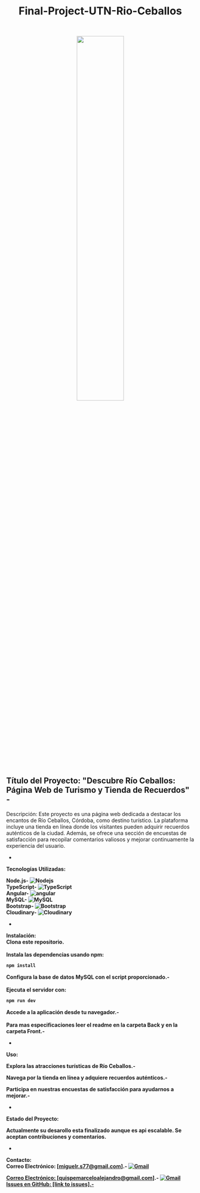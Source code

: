 
<h1 align="center"> Final-Project-UTN-Rio-Ceballos  </h1>
<br>
<p align="center">
  <img width="50%"
  src= "https://hotelesygastronomiacordoba.com/wp-content/uploads/2023/01/Rio-Ceballos.jpg" />
</p>


Título del Proyecto:
"Descubre Río Ceballos: Página Web de Turismo y Tienda de Recuerdos" - 
-
Descripción:
Este proyecto es una página web dedicada a destacar los encantos de Río Ceballos, Córdoba, como destino turístico. La plataforma incluye una tienda en línea donde los visitantes pueden adquirir recuerdos auténticos de la ciudad. Además, se ofrece una sección de encuestas de satisfacción para recopilar comentarios valiosos y mejorar continuamente la experiencia del usuario.

-

<b>Tecnologías Utilizadas:<b><br>

Node.js-     <img alt="Nodejs" src="https://img.shields.io/badge/-Nodejs-43853d?style=flat-square&logo=Node.js&logoColor=white" /> <br>
TypeScript-  <img alt="TypeScript" src="https://img.shields.io/badge/-TypeScript-007ACC?style=flat-square&logo=typescript&logoColor=white" /> <br>
Angular-     <img alt="angular" src="https://img.shields.io/badge/-Angular-DD0031?style=flat-square&logo=angular&logoColor=white" /> <br>
MySQL-       <img alt="MySQL" src="https://img.shields.io/badge/-MySQL-45b8d8?style=flat-square&logo=react&logoColor=white" /> <br>
Bootstrap-   <img alt="Bootstrap" src="https://img.shields.io/badge/-Bootstrap-DD0031?style=flat-square&logo=Bootstrap&logoColor=white" /> <br>
Cloudinary-  <img alt="Cloudinary" src="https://img.shields.io/badge/-Cloudinary-DD0031?style=flat-square&logo=Cloudinary&logoColor=white" /> <br>

-
Instalación:<br>
<b>Clona este repositorio.</b> <br>
<br>
Instala las dependencias usando npm: <br>
<!--START_SECTION:waka-->

```txt
npm install
```

<!--END_SECTION:waka-->

Configura la base de datos MySQL con el script proporcionado.-<br>
<br>
Ejecuta el servidor con:<br>
```txt
npm run dev
```

<!--END_SECTION:waka-->

Accede a la aplicación desde tu navegador.-<br>
<br>
<B>Para mas especificaciones leer el readme en la carpeta Back y en la carpeta Front.-<B> <br>


-
<b>Uso:<b><br>

<b>Explora las atracciones turísticas de Río Ceballos.-<b><br>

<b>Navega por la tienda en línea y adquiere recuerdos auténticos.-<b><br>

<b>Participa en nuestras encuestas de satisfacción para ayudarnos a mejorar.-<b><br>

-
<b>Estado del Proyecto:<b><br>

<b>Actualmente su desarollo esta finalizado aunque es api escalable. Se aceptan contribuciones y comentarios.<b><br>

-
Contacto: <br>
Correo Electrónico: [miguelr.s77@gmail.com].- <a href="mailto:miguelr.s77@gmail.com"><img  alt="Gmail" src="https://img.shields.io/badge/Gmail-D14836?style=for-the-badge&logo=gmail&logoColor=white" /><br>

Correo Electrónico: [quispemarceloalejandro@gmail.com].- <a href="mailto:quispemarceloalejandro@gmail.com"><img  alt="Gmail" src="https://img.shields.io/badge/Gmail-D14836?style=for-the-badge&logo=gmail&logoColor=white" /><br>
Issues en GitHub: [link to issues].-<br>


